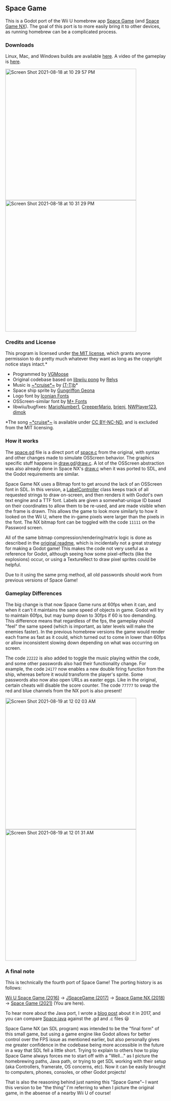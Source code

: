 ## Space Game
This is a Godot port of the Wii U homebrew app [Space Game](https://github.com/vgmoose/wiiu-space) (and [Space Game NX](https://github.com/vgmoose/space-nx)). The goal of this port is to more easily bring it to other devices, as running homebrew can be a complicated process.

### Downloads
Linux, Mac, and Windows builds are available [here](https://github.com/vgmoose/space-game/actions). A video of the gameplay is [here](https://www.youtube.com/watch?v=KMuicPmOIHw).

<img width="410" alt="Screen Shot 2021-08-18 at 10 29 57 PM" src="https://user-images.githubusercontent.com/2467473/130005538-674e0de2-c7ad-4568-b638-1be8c8e4f2f2.png"> <img width="410" alt="Screen Shot 2021-08-18 at 10 31 29 PM" src="https://user-images.githubusercontent.com/2467473/130005559-661d7db4-5808-46bb-adbe-9f3783e4c9e4.png">


### Credits and License
This program is licensed under [the MIT license](https://opensource.org/licenses/MIT), which grants anyone permission to do pretty much whatever they want as long as the copyright notice stays intact.*
 - Programmed by [VGMoose](https://github.com/vgmoose)
 - Original codebase based on [libwiiu pong](https://github.com/wiiudev/libwiiu/tree/master/osscreenexamples/pong) by [Relys](https://github.com/Relys)
 - Music is [\~\*cruise\*\~](https://t-tb.bandcamp.com/track/cruise) by [(T-T)b](https://t-tb.bandcamp.com/)*
 - Space ship sprite by [Gungriffon Geona](http://shmups.system11.org/viewtopic.php?p=421436&sid=c7c9dc0b51eb40aa10bd77f724f45bb1#p421436)
 - Logo font by [Iconian Fonts](http://www.dafont.com/ozda.font) 
 - OSScreen-similar font by [M+ Fonts](http://mplus-fonts.osdn.jp/about-en2.html)
 - libwiiu/bugfixes: [MarioNumber1](https://github.com/MarioNumber1), [CreeperMario](https://github.com/CreeperMario),  [brienj](https://github.com/xhp-creations), [NWPlayer123](https://github.com/NWPlayer123), [dimok](https://github.com/dimok789)
 
 *The song [\~\*cruise\*\~](https://t-tb.bandcamp.com/track/cruise) is available under [CC BY-NC-ND](https://ptesquad.bandcamp.com/album/pizza-planet-ep), and is excluded from the MIT licensing.

### How it works

The [space.gd](https://github.com/vgmoose/space-game/blob/main/Classic/space.gd) file is a direct port of [space.c](https://github.com/vgmoose/wiiu-space/blob/hbl_elf/src/space.c) from the original, with syntax and other changes made to simulate OSScreen behavior. The graphics specific stuff happens in [draw.gd](https://github.com/vgmoose/space-game/blob/main/Classic/draw.gd)/[draw.c](https://github.com/vgmoose/wiiu-space/blob/hbl_elf/src/draw.c). A lot of the OSScreen abstraction was also already done in Space NX's [draw.c](https://github.com/vgmoose/space-nx/blob/master/draw.c) when it was ported to SDL, and the Godot requirements are similar.

Space Game NX uses a Bitmap font to get around the lack of an OSScreen font in SDL. In this version, a [LabelController](https://github.com/vgmoose/space-game/blob/main/Classic/LabelController.gd) class keeps track of all requested strings to draw on-screen, and then renders it with Godot's own text engine and a TTF font. Labels are given a somewhat-unique ID based on their coordinates to allow them to be re-used, and are made visible when the frame is drawn. This allows the game to look more similarly to how it looked on the Wii U, where the in-game pixels were larger than the pixels in the font. The NX bitmap font can be toggled with the code `11111` on the Password screen.

All of the same bitmap compression/rendering/matrix logic is done as described in the [original readme](https://github.com/vgmoose/wiiu-space#compressing-bitmaps), which is incidentally not a great strategy for making a Godot game! This makes the code not very useful as a reference for Godot, although seeing how some pixel-effects (like the explosions) occur, or using a TextureRect to draw pixel sprites could be helpful.

Due to it using the same prng method, all old passwords should work from previous versions of Space Game!

### Gameplay Differences

The big change is that now Space Game runs at 60fps when it can, and when it can't it maintains the same speed of objects in game.  Godot will try to maintain 60fps, but may bump down to 30fps if 60 is too demanding. This difference means that regardless of the fps, the gameplay should "feel" the same speed (which is important, as later levels will make the enemies faster). In the previous homebrew versions the game would render each frame as fast as it could, which turned out to come in lower than 60fps or allow inconsistent slowing down depending on what was occurring on screen.

The code `22222` is also added to toggle the music playing within the code, and some other passwords also had their functionality change. For example, the code `24177` now enables a new double firing function from the ship, whereas before it would transform the player's sprite. Some passwords also now also open URLs as easter eggs. Like in the original, certain cheats will disable the score counter. The code `77777` to swap the red and blue channels from the NX port is also present!

<img width="410" alt="Screen Shot 2021-08-19 at 12 02 03 AM" src="https://user-images.githubusercontent.com/2467473/130005764-2e9437a1-4d2d-4710-a410-f9f65cf05231.png"> <img width="410" alt="Screen Shot 2021-08-19 at 12 01 31 AM" src="https://user-images.githubusercontent.com/2467473/130005776-3d1f634c-5348-458b-8af1-70aeabb74e86.png">


### A final note
This is technically the fourth port of Space Game! The porting history is as follows:

[Wii U Space Game (2016)](https://github.com/vgmoose/wiiu-space) -> [JSpaceGame (2017)](https://github.com/vgmoose/JSpaceGame/) -> [Space Game NX (2018)](https://github.com/vgmoose/space-nx) -> [Space Game (2021)](https://github.com/vgmoose/space-game) (You are here).

To hear more about the Java port, I wrote a [blog post](https://gbatemp.net/blog/vgmoose.382062/) about it in 2017, and you can compare [Space.java](https://github.com/vgmoose/JSpaceGame/blob/master/src/Space.java) against the .gd and .c files :smiley:

Space Game NX (an SDL program) was intended to be the "final form" of this small game, but using a game engine like Godot allows for better control over the FPS issue as mentioned earlier, but also personally gives me greater confidence in the codebase being more accessible in the future in a way that SDL fell a little short. Trying to explain to others how to play Space Game always forces me to start off with a "Well..." as I picture the homebrewing paths, Java path, or trying to get SDL working with their setup (aka Controllers, framerate, OS concerns, etc). Now it can be easily brought to computers, phones, consoles, or other Godot projects!

That is also the reasoning behind just naming this "Space Game"– I want this version to be "the thing" I'm referring to when I picture the original game, in the absense of a nearby Wii U of course!
